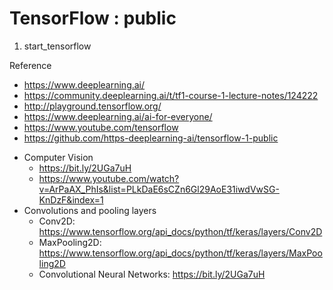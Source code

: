 # TensorFlow : public

1. start_tensorflow


Reference
* https://www.deeplearning.ai/
* https://community.deeplearning.ai/t/tf1-course-1-lecture-notes/124222
* http://playground.tensorflow.org/
* https://www.deeplearning.ai/ai-for-everyone/
* https://www.youtube.com/tensorflow
* https://github.com/https-deeplearning-ai/tensorflow-1-public
- Computer Vision
	* https://bit.ly/2UGa7uH
	* https://www.youtube.com/watch?v=ArPaAX_PhIs&list=PLkDaE6sCZn6Gl29AoE31iwdVwSG-KnDzF&index=1
- Convolutions and pooling layers
	* Conv2D: https://www.tensorflow.org/api_docs/python/tf/keras/layers/Conv2D
	* MaxPooling2D: https://www.tensorflow.org/api_docs/python/tf/keras/layers/MaxPooling2D
	* Convolutional Neural Networks: https://bit.ly/2UGa7uH



